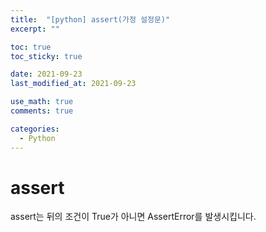 ```yaml
---
title:  "[python] assert(가정 설정문)"
excerpt: ""

toc: true
toc_sticky: true

date: 2021-09-23
last_modified_at: 2021-09-23

use_math: true
comments: true

categories:
  - Python
---
```


# assert
assert는 뒤의 조건이 True가 아니면 AssertError를 발생시킵니다.